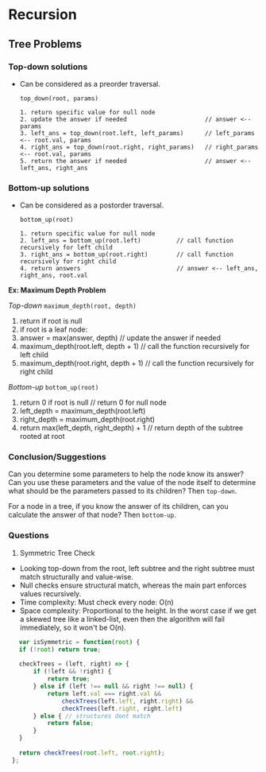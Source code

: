 # Recursion

## Tree Problems

### Top-down solutions
* Can be considered as a preorder traversal. 

  `top_down(root, params)`
  ```
  1. return specific value for null node
  2. update the answer if needed                      // answer <-- params
  3. left_ans = top_down(root.left, left_params)      // left_params <-- root.val, params
  4. right_ans = top_down(root.right, right_params)   // right_params <-- root.val, params 
  5. return the answer if needed                      // answer <-- left_ans, right_ans
  ```
  
### Bottom-up solutions
* Can be considered as a postorder traversal. 


  `bottom_up(root)`
  ```
  1. return specific value for null node
  2. left_ans = bottom_up(root.left)          // call function recursively for left child
  3. right_ans = bottom_up(root.right)        // call function recursively for right child
  4. return answers                           // answer <-- left_ans, right_ans, root.val
  ```

**Ex: Maximum Depth Problem**

*Top-down*
`maximum_depth(root, depth)`
1. return if root is null
2. if root is a leaf node:
3. answer = max(answer, depth)         // update the answer if needed
4. maximum_depth(root.left, depth + 1)      // call the function recursively for left child
5. maximum_depth(root.right, depth + 1)     // call the function recursively for right child

*Bottom-up*
`bottom_up(root)`
1. return 0 if root is null                 // return 0 for null node
2. left_depth = maximum_depth(root.left)
3. right_depth = maximum_depth(root.right)
4. return max(left_depth, right_depth) + 1  // return depth of the subtree rooted at root

### Conclusion/Suggestions
Can you determine some parameters to help the node know its answer? 
Can you use these parameters and the value of the node itself to determine what should be the parameters passed to its children?
Then `top-down`.

For a node in a tree, if you know the answer of its children, can you calculate the answer of that node? Then `bottom-up`.

### Questions
1. Symmetric Tree Check
  * Looking top-down from the root, left subtree and the right subtree must match structurally and value-wise.
  * Null checks ensure structural match, whereas the main part enforces values recursively.
  * Time complexity: Must check every node: O(n)
  * Space complexity: Proportional to the height. In the worst case if we get a skewed tree like a linked-list, even then the algorithm will fail immediately, so it won't be O(n).
 ```javascript
    var isSymmetric = function(root) {
    if (!root) return true;
    
    checkTrees = (left, right) => {
        if (!left && !right) {
            return true;
        } else if (left !== null && right !== null) {
            return left.val === right.val &&
                checkTrees(left.left, right.right) &&
                checkTrees(left.right, right.left)
        } else { // structures dont match
            return false;
        }
    }
    
    return checkTrees(root.left, root.right);
  }; 
  ```
  
